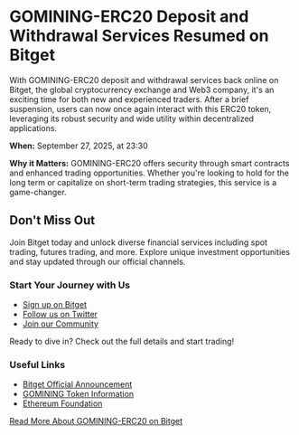 # GOMINING-ERC20 Deposit and Withdrawal Services Resumed on Bitget

With GOMINING-ERC20 deposit and withdrawal services back online on Bitget, the global cryptocurrency exchange and Web3 company, it's an exciting time for both new and experienced traders. After a brief suspension, users can now once again interact with this ERC20 token, leveraging its robust security and wide utility within decentralized applications.

**When:** September 27, 2025, at 23:30

**Why it Matters:** GOMINING-ERC20 offers security through smart contracts and enhanced trading opportunities. Whether you're looking to hold for the long term or capitalize on short-term trading strategies, this service is a game-changer.

## Don't Miss Out
Join Bitget today and unlock diverse financial services including spot trading, futures trading, and more. Explore unique investment opportunities and stay updated through our official channels.

### Start Your Journey with Us
- [Sign up on Bitget](https://www.bitget.com/en/register?locale=en&locale=en&locale=en)
- [Follow us on Twitter](https://twitter.com/bitgetglobal?locale=en&locale=en&locale=en)
- [Join our Community](https://t.me/BitgetENOfficial?locale=en&locale=en&locale=en)

Ready to dive in? Check out the full details and start trading!

### Useful Links
- [Bitget Official Announcement](https://www.bitget.com/support/articles/12560603838748)
- [GOMINING Token Information](https://www.example.com/gomining-details)
- [Ethereum Foundation](https://ethereum.org/en/)

[Read More About GOMINING-ERC20 on Bitget](https://chain-base.xyz/gomining-erc20-deposit-and-withdrawal-services-resumed-on-bitget)